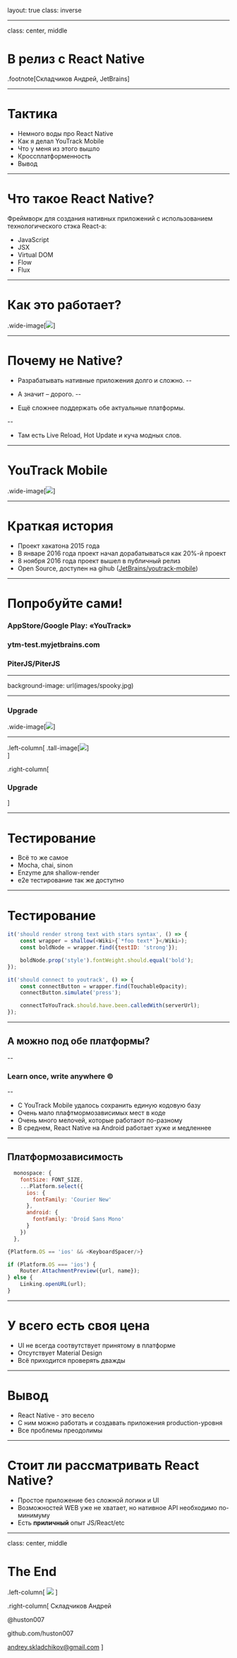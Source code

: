 
layout: true
class: inverse

---
class: center, middle

# В релиз с React Native

.footnote[Складчиков Андрей, JetBrains]

---
# Тактика

- Немного воды про React Native
- Как я делал YouTrack Mobile
- Что у меня из этого вышло
- Кроссплатформенность
- Вывод

---
# Что такое React Native?

Фреймворк для создания нативных приложений с использованием технологического стэка React-а:
- JavaScript
- JSX
- Virtual DOM
- Flow
- Flux

---
# Как это работает?

.wide-image[![](images/rn-flow.png)]

---
# Почему не Native?


- Разрабатывать нативные приложения долго и сложно.
--

- А значит – дорого.
--

- Ещё сложнее поддержать обе актуальные платформы.

--
- Там есть Live Reload, Hot Update и куча модных слов.

---
# YouTrack Mobile

.wide-image[![](images/yt-mobile-iphones.png)]

---
# Краткая история

- Проект хакатона 2015 года
- В январе 2016 года проект начал дорабатываться как 20%-й проект
- 8 ноября 2016 года проект вышел в публичный релиз
- Open Source, доступен на gihub ([JetBrains/youtrack-mobile](https://github.com/JetBrains/youtrack-mobile))

---
# Попробуйте сами!
### AppStore/Google Play: «YouTrack»
### ytm-test.myjetbrains.com
### PiterJS/PiterJS

---
background-image: url(images/spooky.jpg)

---
### Upgrade

.wide-image[![](images/project-diff.png)]

---
.left-column[
  .tall-image[![](images/errors.png)]  
]

.right-column[
  ### Upgrade
]

---
# Тестирование

- Всё то же самое
- Mocha, chai, sinon
- Enzyme для shallow-render
- e2e тестирование так же доступно

---
# Тестирование

```js 
it('should render strong text with stars syntax', () => {
    const wrapper = shallow(<Wiki>{`*foo text*`}</Wiki>);
    const boldNode = wrapper.find({testID: 'strong'});

    boldNode.prop('style').fontWeight.should.equal('bold');
});
```

```js
it('should connect to youtrack', () => {
    const connectButton = wrapper.find(TouchableOpacity);
    connectButton.simulate('press');

    connectToYouTrack.should.have.been.calledWith(serverUrl);
});
```

---
## А можно под обе платформы?

--
### Learn once, write anywhere ©

--
- С YouTrack Mobile удалось сохранить единую кодовую базу
- Очень мало плафтмормозависимых мест в коде
- Очень много мелочей, которые работают по-разному
- В среднем, React Native на Android работает хуже и медленнее

---
## Платформозависимость

```js
  monospace: {
    fontSize: FONT_SIZE,
    ...Platform.select({
      ios: {
        fontFamily: 'Courier New'
      },
      android: {
        fontFamily: 'Droid Sans Mono'
      }
    })
  },
```

```js
{Platform.OS == 'ios' && <KeyboardSpacer/>}
```

```js
if (Platform.OS === 'ios') {
    Router.AttachmentPreview({url, name});
} else {
    Linking.openURL(url);
}
```

---
# У всего есть своя цена

- UI не всегда соотвутствует принятому в платформе
- Отсутствует Material Design
- Всё приходится проверять дважды

---
# Вывод

- React Native - это весело
- С ним можно работать и создавать приложения production-уровня
- Все проблемы преодолимы

---

# Cтоит ли рассматривать React Native?

- Простое приложение без сложной логики и UI
- Возможностей WEB уже не хватает, но нативное API необходимо по-минимуму
- Есть **приличный** опыт JS/React/etc

---
class: center, middle
# The End

.left-column[
![](images/andrey_avatar.png)
]

.right-column[
Складчиков Андрей

@huston007

github.com/huston007

andrey.skladchikov@gmail.com
]